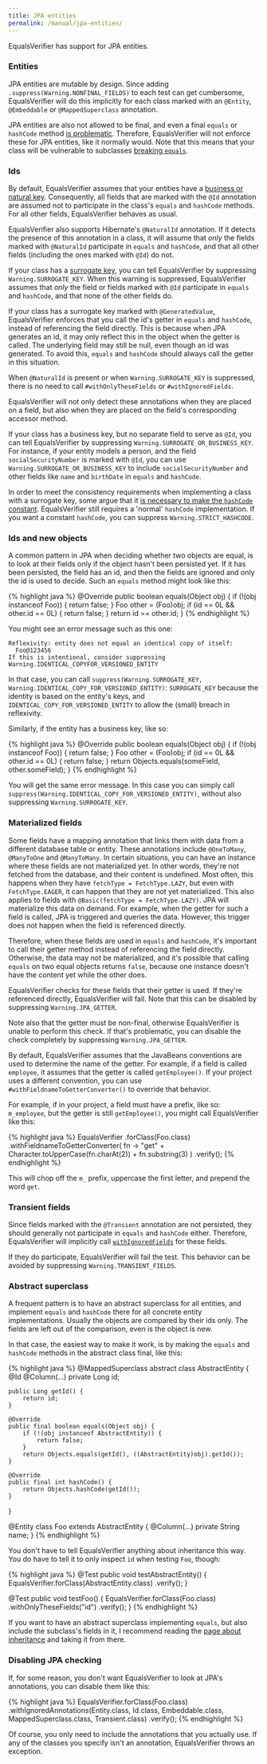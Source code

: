 ```yaml
---
title: JPA entities
permalink: /manual/jpa-entities/
---
```

EqualsVerifier has support for JPA entities.

### Entities
JPA entities are mutable by design. Since adding `.suppress(Warning.NONFINAL_FIELDS)` to each test can get cumbersome, EqualsVerifier will do this implicitly for each class marked with an `@Entity`, `@Embeddable` or `@MappedSuperclass` annotation.

JPA entities are also not allowed to be final, and even a final `equals` or `hashCode` method [is problematic](https://stackoverflow.com/questions/6608222/does-a-final-method-prevent-hibernate-from-creating-a-proxy-for-such-an-entity). Therefore, EqualsVerifier will not enforce these for JPA entities, like it normally would. Note that this means that your class will be vulnerable to subclasses [breaking `equals`](/equalsverifier/manual/final).


### Ids
By default, EqualsVerifier assumes that your entities have a [business or natural key](https://en.wikipedia.org/wiki/Natural_key). Consequently, all fields that are marked with the `@Id` annotation are assumed not to participate in the class's `equals` and `hashCode` methods. For all other fields, EqualsVerifier behaves as usual.

EqualsVerifier also supports Hibernate's `@NaturalId` annotation. If it detects the presence of this annotation in a class, it will assume that _only_ the fields marked with `@NaturalId` participate in `equals` and `hashCode`, and that all other fields (including the ones marked with `@Id`) do not.

If your class has a [surrogate key](https://en.wikipedia.org/wiki/Surrogate_key), you can tell EqualsVerifier by suppressing `Warning.SURROGATE_KEY`. When this warning is suppressed, EqualsVerifier assumes that _only_ the field or fields marked with `@Id` participate in `equals` and `hashCode`, and that none of the other fields do.

If your class has a surrogate key marked with `@GeneratedValue`, EqualsVerifier enforces that you call the id's getter in `equals` and `hashCode`, instead of referencing the field directly. This is because when JPA generates an id, it may only reflect this in the object when the getter is called. The underlying field may still be null, even though an id was generated. To avoid this, `equals` and `hashCode` should always call the getter in this situation.

When `@NaturalId` is present or when `Warning.SURROGATE_KEY` is suppressed, there is no need to call `#withOnlyTheseFields` or `#withIgnoredFields`.

EqualsVerifier will not only detect these annotations when they are placed on a field, but also when they are placed on the field's corresponding accessor method.

If your class has a business key, but no separate field to serve as `@Id`, you can tell EqualsVerifier by suppressing `Warning.SURROGATE_OR_BUSINESS_KEY`. For instance, if your entity models a person, and the field `socialSecurityNumber` is marked with `@Id`, you can use `Warning.SURROGATE_OR_BUSINESS_KEY` to include `socialSecurityNumber` and other fields like `name` and `birthDate` in `equals` and `hashCode`.

In order to meet the consistency requirements when implementing a class with a surrogate key, some argue that it [is necessary to make the `hashCode` constant](https://vladmihalcea.com/how-to-implement-equals-and-hashcode-using-the-jpa-entity-identifier/). EqualsVerifier still requires a 'normal' `hashCode` implementation. If you want a constant `hashCode`, you can suppress `Warning.STRICT_HASHCODE`.


### Ids and new objects
A common pattern in JPA when deciding whether two objects are equal, is to look at their fields only if the object hasn't been persisted yet. If it has been persisted, the field has an id, and then the fields are ignored and only the id is used to decide. Such an `equals` method might look like this:

{% highlight java %}
@Override
public boolean equals(Object obj) {
    if (!(obj instanceof Foo)) {
        return false;
    }
    Foo other = (Foo)obj;
    if (id == 0L && other.id == 0L) {
        return false;
    }
    return id == other.id;
}
{% endhighlight %}

You might see an error message such as this one:

    Reflexivity: entity does not equal an identical copy of itself:
      Foo@123456
    If this is intentional, consider suppressing Warning.IDENTICAL_COPYFOR_VERSIONED_ENTITY

In that case, you can call `suppress(Warning.SURROGATE_KEY, Warning.IDENTICAL_COPY_FOR_VERSIONED_ENTITY)`: `SURROGATE_KEY` because the identity is based on the entity's keys, and `IDENTICAL_COPY_FOR_VERSIONED_ENTITY` to allow the (small) breach in reflexivity.

Similarly, if the entity has a business key, like so:

{% highlight java %}
@Override
public boolean equals(Object obj) {
    if (!(obj instanceof Foo)) {
        return false;
    }
    Foo other = (Foo)obj;
    if (id == 0L && other.id == 0L) {
        return false;
    }
    return Objects.equals(someField, other.someField);
}
{% endhighlight %}

You will get the same error message. In this case you can simply call `suppress(Warning.IDENTICAL_COPY_FOR_VERSIONED_ENTITY)`, without also suppressing `Warning.SURROGATE_KEY`.


### Materialized fields
Some fields have a mapping annotation that links them with data from a different database table or entity. These annotations include `@OneToMany`, `@ManyToOne` and `@ManyToMany`. In certain situations, you can have an instance where these fields are not materialized yet. In other words, they're not fetched from the database, and their content is undefined. Most often, this happens when they have `fetchType = FetchType.LAZY`, but even with `FetchType.EAGER`, it can happen that they are not yet materialized. This also applies to fields with `@Basic(fetchType = FetchType.LAZY)`. JPA will materialize this data on demand. For example, when the getter for such a field is called, JPA is triggered and queries the data. However, this trigger does not happen when the field is referenced directly.

Therefore, when these fields are used in `equals` and `hashCode`, it's important to call their getter method instead of referencing the field directly. Otherwise, the data may not be materialized, and it's possible that calling `equals` on two equal objects returns `false`, because one instance doesn't have the content yet while the other does.

EqualsVerifier checks for these fields that their getter is used. If they're referenced directly, EqualsVerifier will fail. Note that this can be disabled by suppressing `Warning.JPA_GETTER`.

Note also that the getter must be non-final, otherwise EqualsVerifier is unable to perform this check. If that's problematic, you can disable the check completely by suppressing `Warning.JPA_GETTER`.

By default, EqualsVerifier assumes that the JavaBeans conventions are used to determine the name of the getter. For example, if a field is called `employee`, it assumes that the getter is called `getEmployee()`. If your project uses a different convention, you can use `#withFieldnameToGetterConverter()` to override that behavior.

For example, if in your project, a field must have a prefix, like so: `m_employee`, but the getter is still `getEmployee()`, you might call EqualsVerifier like this:

{% highlight java %}
EqualsVerifier
    .forClass(Foo.class)
    .withFieldnameToGetterConverter(
        fn -> "get" + Character.toUpperCase(fn.charAt(2)) + fn.substring(3)
    )
    .verify();
{% endhighlight %}

This will chop off the `m_` prefix, uppercase the first letter, and prepend the word `get`.


### Transient fields
Since fields marked with the `@Transient` annotation are not persisted, they should generally not participate in `equals` and `hashCode` either. Therefore, EqualsVerifier will implicitly call [`withIgnoredFields`](/equalsverifier/manual/ignoring-fields) for these fields.

If they do participate, EqualsVerifier will fail the test. This behavior can be avoided by suppressing `Warning.TRANSIENT_FIELDS`.


### Abstract superclass
A frequent pattern is to have an abstract superclass for all entities, and implement `equals` and `hashCode` there for all concrete entity implementations. Usually the objects are compared by their ids only. The fields are left out of the comparison, even is the object is new.

In that case, the easiest way to make it work, is by making the `equals` and `hashCode` methods in the abstract class final, like this:

{% highlight java %}
@MappedSuperclass
abstract class AbstractEntity {
    @Id
    @Column(...)
    private Long id;

    public Long getId() {
        return id;
    }

    @Override
    public final boolean equals(Object obj) {
        if (!(obj instanceof AbstractEntity)) {
            return false;
        }
        return Objects.equals(getId(), ((AbstractEntity)obj).getId());
    }

    @Override
    public final int hashCode() {
        return Objects.hashCode(getId());
    }
}

@Entity
class Foo extends AbstractEntity {
    @Column(...)
    private String name;
}
{% endhighlight %}

You don't have to tell EqualsVerifier anything about inheritance this way. You do have to tell it to only inspect `id` when testing `Foo`, though:

{% highlight java %}
@Test
public void testAbstractEntity() {
    EqualsVerifier.forClass(AbstractEntity.class)
            .verify();
}

@Test
public void testFoo() {
    EqualsVerifier.forClass(Foo.class)
            .withOnlyTheseFields("id")
            .verify();
}
{% endhighlight %}

If you want to have an abstract superclass implementing `equals`, but also include the subclass's fields in it, I recommend reading the [page about inheritance](/equalsverifier/manual/inheritance) and taking it from there.


### Disabling JPA checking
If, for some reason, you don't want EqualsVerifier to look at JPA's annotations, you can disable them like this:

{% highlight java %}
EqualsVerifier.forClass(Foo.class)
        .withIgnoredAnnotations(Entity.class, Id.class, Embeddable.class, MappedSuperclass.class, Transient.class)
        .verify();
{% endhighlight %}

Of course, you only need to include the annotations that you actually use. If any of the classes you specify isn't an annotation, EqualsVerifier throws an exception.

